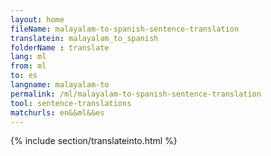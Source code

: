 ```yaml
---
layout: home
fileName: malayalam-to-spanish-sentence-translation
translatein: malayalam_to_spanish
folderName : translate
lang: ml
from: ml
to: es
langname: malayalam-to
permalink: /ml/malayalam-to-spanish-sentence-translation
tool: sentence-translations
matchurls: en&&ml&&es
---
```

{% include section/translateinto.html %}

